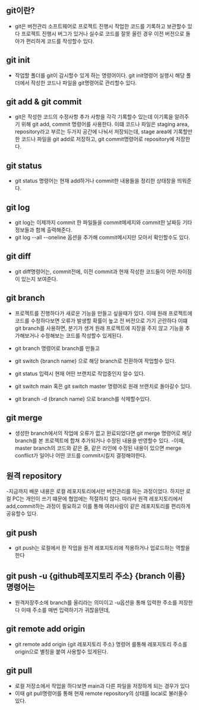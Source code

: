 ## git이란?
- git은 버전관리 소프트웨어로 프로젝트 진행시 작업한 코드를 기록하고 보관할수 있다 프로젝트 진행시 버그가 있거나 실수로 코드를 잘못 올린 경우 이전 버전으로 돌아가 편리하게 코드를 작성할수 있다.

## git init
- 작업할 폴더를 git이 감시할수 있게 하는 명령어이다. git init명령어 실행시 해당 폴더에서 작성한 코드나 파일을 git명령어로 관리할수 있다.

## git add & git commit
- git은 작성한 코드의 수정사항 추가 사항을 각각 기록할수 있는데 이기록을 알려주기 위해 git add, commit 명령어를 사용한다. 이떄 코드나 파일은 staging area, repository라고 부르는 두가지 공간에 나눠서 저장되는데, stage area에 기록할만한 코드나 파일을 git add로 저장하고, git commit명령어로 repository에 저장한다. 

## git status
- git status 명령어는 현재 add하거나 commit한 내용들을 정리한 상태창을 띄워준다.

## git log
- git log는 이제까지 commit 한 파일들을 commit메세지와 commit한 날짜등 기타 정보들과 함께 출력해준다.
- git log --all --oneline 옵션을 추가해 commit메시지만 모아서 확인할수도 있다.

## git diff
- git diff명령어는, commit전에, 이전 commit과 현재 작성한 코드들이 어떤 차이점이 있는지 보여준다.

## git branch
- 프로젝트를 진행하다가 새로운 기능을 만들고 싶을때가 있다. 이때 원래 프로젝트에 코드를 수정하다보면 오류가 발생할 확률이 높고 전 버전으로 가기 곤란하다 이떄 git branch를 사용하면, 분기가 생겨 원래 프로젝트에 지장을 주지 않고 기능을 추가해보거나 수정해보는 코드를 작성할수 있게된다.

- git branch 명령어로 branch를 만들고 
- git switch {branch name} 으로 해당 branch로 전환하여 작업할수 있다.
- git status 입력시 현재 어떤 브랜치로 작업중인지 알수 있다.
- git switch main 혹은 git switch master 명령어로 원래 브랜치로 돌아갈수 있다.
- git branch -d {branch name} 으로 branch를 삭제할수있다.

## git merge
- 생성한 branch에서의 작업에 오류가 없고 완료되었다면 git merge 명령어로  해당 branch를 본 프로젝트에 합쳐 추가되거나 수정된 내용을 반영할수 있다.
-이때, master branch의 코드와 같은 줄, 같은 라인에 수정된 내용이 있으면 merge conflict가 일어나 어떤 코드를 commit시킬지 결정해야한다.

## 원격 repository
-지금까지 배운 내용은 로컬 레포지토리에서만 버전관리를 하는 과정이었다. 하지만 로컬 PC는 개인이 쓰기 떄문에 협업에는 적절하지 않다. 따라서 원격 레포지토리에서 add,commit하는 과정이 필요하고 이를 통해 여러사람이 같은 레포지토리를 편리하게 공유할수 있다.

## git push
- git push는 로컬에서 한 작업을 원격 레포지토리에 적용하거나 업로드하는 역할을 한다

## git push -u {github레포지토리 주소} {branch 이름} 명령어는
- 원격저장주소에 branch를 올리라는 의미이고 -u옵션을 통해 입력한 주소를 저장한다 이때 주소를 매번 입력하기가 귀찮을텐데,

## git remote add origin
- git remote add origin {git 레포지토리 주소} 명령어 를통해
레포지토리 주소를 origin으로 별칭을 붙여 사용할수 있게된다.

## git pull
- 로컬 저장소에서 작업을 하다보면 main과 다른 파일을 저장하게 되는 경우가 있다
- 이때 git pull명령어를 통해 현재 remote repository의 상태를 local로 불러올수 있다.

